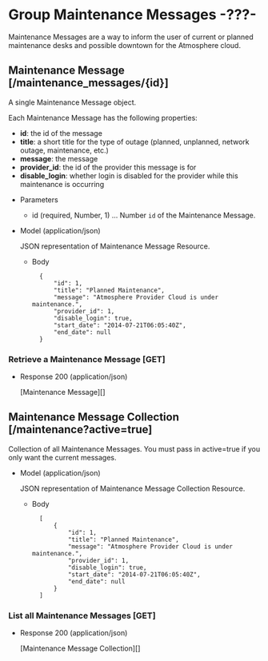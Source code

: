 # Group Maintenance Messages -???-
Maintenance Messages are a way to inform the user of current or planned maintenance desks and possible downtown for the
 Atmosphere cloud.

##  Maintenance Message [/maintenance_messages/{id}]
A single Maintenance Message object.

Each Maintenance Message has the following properties:

- **id**: the id of the message
- **title**: a short title for the type of outage (planned, unplanned, network outage, maintenance, etc.)
- **message**: the message
- **provider_id**: the id of the provider this message is for
- **disable_login**: whether login is disabled for the provider while this maintenance is occurring

+ Parameters
    + id (required, Number, 1) ... Number `id` of the Maintenance Message.
    
+ Model (application/json)

    JSON representation of Maintenance Message Resource.

    + Body

            {
                "id": 1,
                "title": "Planned Maintenance",
                "message": "Atmosphere Provider Cloud is under maintenance.",
                "provider_id": 1,
                "disable_login": true,
                "start_date": "2014-07-21T06:05:40Z",
                "end_date": null
            }

### Retrieve a Maintenance Message [GET]
+ Response 200 (application/json)

    [Maintenance Message][]

## Maintenance Message Collection [/maintenance?active=true]
Collection of all Maintenance Messages. You must pass in active=true if you only want the current messages.

+ Model (application/json)

    JSON representation of Maintenance Message Collection Resource.

    + Body

            [
                {
                    "id": 1,
                    "title": "Planned Maintenance",
                    "message": "Atmosphere Provider Cloud is under maintenance.",
                    "provider_id": 1,
                    "disable_login": true,
                    "start_date": "2014-07-21T06:05:40Z",
                    "end_date": null
                }
            ]

### List all Maintenance Messages [GET]
+ Response 200 (application/json)

    [Maintenance Message Collection][]
